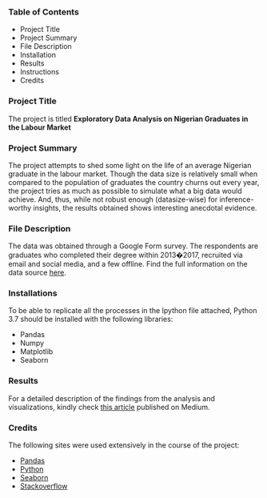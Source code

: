 ### Table of Contents
* Project Title
* Project Summary
* File Description
* Installation
* Results
* Instructions
* Credits

### Project Title
The project is titled **Exploratory Data Analysis on Nigerian Graduates in the Labour Market**

### Project Summary
The project attempts to shed some light on the life of an average Nigerian graduate in the labour market. Though the data size is relatively small when compared to the population of graduates the country churns out every year, the project tries as much as possible to simulate what a big data would achieve. And, thus, while not robust enough (datasize-wise) for inference-worthy insights, the results obtained shows interesting anecdotal evidence. 

### File Description
The data was obtained through a Google Form survey. The respondents are graduates who completed their degree within 2013�2017, recruited via email and social media, and a few offline. Find the full information on the data source [here](https://www.kaggle.com/stutern/nigerian-gradaute-report-2018).

### Installations
To be able to replicate all the processes in the Ipython file attached, Python 3.7 should be installed with the following libraries:
* Pandas
* Numpy
* Matplotlib
* Seaborn

### Results
For a detailed description of the findings from the analysis and visualizations, kindly check [this article](https://medium.com/@babagee500/exploratory-data-analysis-on-nigerian-graduates-in-the-labour-market-90f4599dd594) published on Medium.

### Credits
The following sites were used extensively in the course of the project:
* [Pandas](https://pandas.pydata.org/pandas-docs/stable/)
* [Python](https://docs.python.org/3/reference/index.html)
* [Seaborn](https://seaborn.pydata.org/)
* [Stackoverflow](https://stackoverflow.com/)

